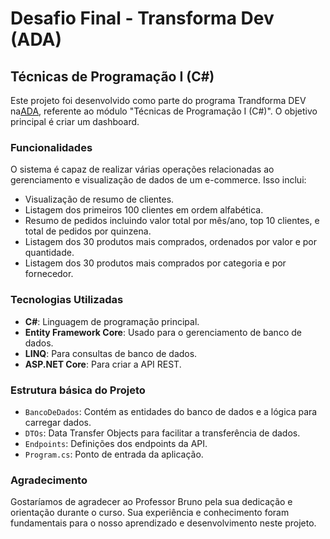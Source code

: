 # Desafio Final - Transforma Dev (ADA)

## Técnicas de Programação I (C#)

Este projeto foi desenvolvido como parte do programa Trandforma DEV na<a href="https://ada.tech/">ADA</a>, referente ao módulo "Técnicas de Programação I (C#)". O objetivo principal é criar um dashboard.

### Funcionalidades

O sistema é capaz de realizar várias operações relacionadas ao gerenciamento e visualização de dados de um e-commerce. Isso inclui:

- Visualização de resumo de clientes.
- Listagem dos primeiros 100 clientes em ordem alfabética.
- Resumo de pedidos incluindo valor total por mês/ano, top 10 clientes, e total de pedidos por quinzena.
- Listagem dos 30 produtos mais comprados, ordenados por valor e por quantidade.
- Listagem dos 30 produtos mais comprados por categoria e por fornecedor.

### Tecnologias Utilizadas

- **C#**: Linguagem de programação principal.
- **Entity Framework Core**: Usado para o gerenciamento de banco de dados.
- **LINQ**: Para consultas de banco de dados.
- **ASP.NET Core**: Para criar a API REST.

### Estrutura básica do Projeto

- `BancoDeDados`: Contém as entidades do banco de dados e a lógica para carregar dados.
- `DTOs`: Data Transfer Objects para facilitar a transferência de dados.
- `Endpoints`: Definições dos endpoints da API.
- `Program.cs`: Ponto de entrada da aplicação.


### Agradecimento

Gostaríamos de agradecer ao Professor Bruno pela sua dedicação e orientação durante o curso. Sua experiência e conhecimento foram fundamentais para o nosso aprendizado e desenvolvimento neste projeto.